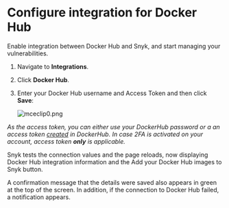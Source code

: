 # Configure integration for Docker Hub

Enable integration between Docker Hub and Snyk, and start managing your vulnerabilities.

1. Navigate to **Integrations**.
2. Click **Docker Hub**.
3. Enter your Docker Hub username and Access Token and then click **Save**:

   ![mceclip0.png](https://support.snyk.io/hc/article_attachments/360007818037/mceclip0.png) 

_As the access token, you can either use your DockerHub password or a an access token_ [_created_](https://docs.docker.com/docker-hub/access-tokens/) _in DockerHub. In case 2FA is activated on your account, access token **only** is applicable._

Snyk tests the connection values and the page reloads, now displaying Docker Hub integration information and the Add your Docker Hub images to Snyk button.

A confirmation message that the details were saved also appears in green at the top of the screen. In addition, if the connection to Docker Hub failed, a notification appears.

